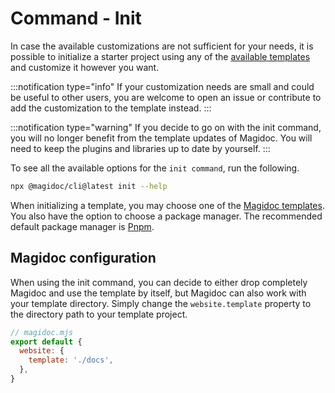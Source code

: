 # Command - Init

In case the available customizations are not sufficient for your needs, it is possible to initialize a starter project using any of the [available templates](/templates/introduction) and customize it however you want.

:::notification type="info"
If your customization needs are small and could be useful to other users, you are welcome to open an issue or contribute to add the customization to the template instead.
:::

:::notification type="warning"
If you decide to go on with the init command, you will no longer benefit from the template updates of Magidoc. You will need to keep the plugins and libraries up to date by yourself.
:::

To see all the available options for the `init command`, run the following.

```bash
npx @magidoc/cli@latest init --help
```

When initializing a template, you may choose one of the [Magidoc templates](/templates/introduction). You also have the option to choose a package manager. The recommended default package manager is [Pnpm](https://pnpm.io/workspaces).

## Magidoc configuration

When using the init command, you can decide to either drop completely Magidoc and use the template by itself, but Magidoc can also work with your template directory. Simply change the `website.template` property to the directory path to your template project.

```javascript
// magidoc.mjs
export default {
  website: {
    template: './docs',
  },
}
```
